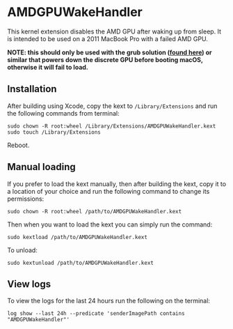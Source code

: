 #  AMDGPUWakeHandler

This kernel extension disables the AMD GPU after waking up from sleep. It is intended to be used on a 2011 MacBook Pro with a failed AMD GPU.

**NOTE: this should only be used with the grub solution ([found here](https://gist.github.com/blackgate/17ac402e35d2f7e0f1c9708db3dc7a44)) or similar that powers down the discrete GPU before booting macOS, otherwise it will fail to load.**

## Installation

After building using Xcode, copy the kext to `/Library/Extensions` and run the following commands from terminal:

```
sudo chown -R root:wheel /Library/Extensions/AMDGPUWakeHandler.kext
sudo touch /Library/Extensions
```

Reboot.

## Manual loading

If you prefer to load the kext manually, then after building the kext, copy it to a location of your choice and run the following command to change its permissions:

```
sudo chown -R root:wheel /path/to/AMDGPUWakeHandler.kext
```

Then when you want to load the kext you can simply run the command:

```
sudo kextload /path/to/AMDGPUWakeHandler.kext
```

To unload:

```
sudo kextunload /path/to/AMDGPUWakeHandler.kext
```

## View logs

To view the logs for the last 24 hours run the following on the terminal:
```
log show --last 24h --predicate 'senderImagePath contains "AMDGPUWakeHandler"'
```
